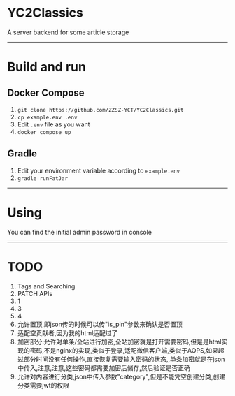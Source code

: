 # YC2Classics

A server backend for some article storage

---

# Build and run
## Docker Compose

1. `git clone https://github.com/ZZSZ-YCT/YC2Classics.git`
2. `cp example.env .env`
3. Edit `.env` file as you want
4. `docker compose up`

## Gradle

1. Edit your environment variable according to `example.env`
2. `gradle runFatJar`

---

# Using

You can find the initial admin password in console

---

# TODO

1. Tags and Searching
2. PATCH APIs
3. 1
4. 3
5. 4
6. 允许置顶,即json传的时候可以传"is_pin"参数来确认是否置顶
7. 适配空贡献者,因为我的html适配过了
8. 加密部分:允许对单条/全站进行加密,全站加密就是打开需要密码,但是是html实现的密码,不是nginx的实现,类似于登录,适配微信客户端,类似于AOPS,如果超过部分时间没有任何操作,直接恢复需要输入密码的状态,,单条加密就是在json中传入,注意,注意,这些密码都需要加密后储存,然后验证是否正确
9. 允许对内容进行分类,json中传入参数"category",但是不能凭空创建分类,创建分类需要jwt的权限
